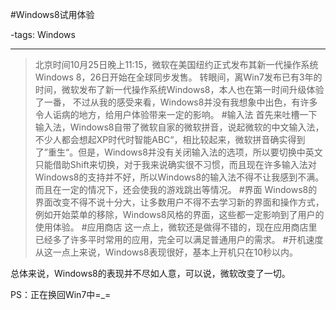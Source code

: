 #Windows8试用体验

-tags: Windows

----

>北京时间10月25日晚上11:15，微软在美国纽约正式发布其新一代操作系统Windows 8，26日开始在全球同步发售。
转眼间，离Win7发布已有3年的时间，微软发布了新一代操作系统Windows8，本人也在第一时间升级体验了一番，
不过从我的感受来看，Windows8并没有我想象中出色，有许多令人诟病的地方，给用户体验带来一定的影响。
#输入法
首先来吐槽一下输入法，Windows8自带了微软自家的微软拼音，说起微软的中文输入法，不少人都会想起XP时代时智能ABC“，相比较起来，微软拼音确实得到了”重生“。但是，Windows8并没有关闭输入法的选项，所以要切换中英文只能借助Shift来切换，对于我来说确实很不习惯，而且现在许多输入法对Windows8的支持并不好，所以Windows8的输入法不得不让我感到不满。而且在一定的情况下，还会使我的游戏跳出等情况。
#界面
Windows8的界面改变不得不说十分大，让多数用户不得不去学习新的界面和操作方式，例如开始菜单的移除，Windows8风格的界面，这些都一定影响到了用户的使用体验。
#应用商店
这一点上，微软还是做得不错的，现在应用商店里已经多了许多平时常用的应用，完全可以满足普通用户的需求。
#开机速度
从这一点上来说，Windows8表现很好，基本上开机只在10秒以内。

总体来说，Windows8的表现并不尽如人意，可以说，微软改变了一切。

PS：正在换回Win7中=_=